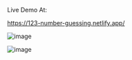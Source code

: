 Live Demo At:

https://123-number-guessing.netlify.app/

![image](https://user-images.githubusercontent.com/80004058/125626883-e76079ac-14b4-45df-adc3-be393df07a52.png)

![image](https://user-images.githubusercontent.com/80004058/125627119-2cf9b0b8-9b09-4bf7-93ef-3c6514df41b0.png)
